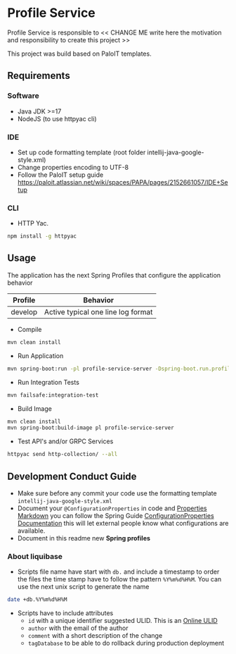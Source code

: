 # Profile Service

Profile Service is responsible to << CHANGE ME  write here the motivation and responsibility to create this project >> 

This project was build based on PaloIT templates. 

## Requirements

### Software
* Java JDK >=17
* NodeJS (to use httpyac cli)

### IDE
* Set up code formatting template (root folder intellij-java-google-style.xml)
* Change properties encoding to UTF-8
* Follow the PaloIT setup guide https://paloit.atlassian.net/wiki/spaces/PAPA/pages/2152661057/IDE+Setup

### CLI
* HTTP Yac.
````bash
npm install -g httpyac
````

## Usage
The application has the next Spring Profiles that configure the application behavior

| Profile  | Behavior                           |
|----------|------------------------------------|
| develop  | Active typical one line log format |

- Compile
```bash
mvn clean install
```

- Run Application
```bash
mvn spring-boot:run -pl profile-service-server -Dspring-boot.run.profiles=develop
```

- Run Integration Tests
```bash
mvn failsafe:integration-test
```

- Build Image
```bash
mvn clean install
mvn spring-boot:build-image pl profile-service-server
```

- Test API's and/or GRPC Services
```bash
httpyac send http-collection/ --all
```
## Development Conduct Guide
- Make sure before any commit your code use the formatting template `intellij-java-google-style.xml`
- Document your `@ConfigurationProperties` in code and [Properties Markdown](PROPERTIES.md) you can follow the Spring Guide
[ConfigurationProperties Documentation](https://docs.spring.io/spring-boot/docs/current/reference/htmlsingle/#appendix.configuration-metadata.annotation-processor.automatic-metadata-generation)
this will let external people know what configurations are available.
- Document in this readme new **Spring profiles**

### About **liquibase**
- Scripts file name have start with `db.` and include a timestamp to order the files the time stamp have to follow the pattern `%Y%m%d%H%M`. You can use the next unix script to generate the name
```bash
date +db.%Y%m%d%H%M
```
- Scripts have to include attributes
  - `id` with a unique identifier suggested ULID. This is an [Online ULID](https://ulidgenerator.com/)
  - `author` with the email of the author
  - `comment` with a short description of the change
  - `tagDatabase` to be able to do rollback during production deployment